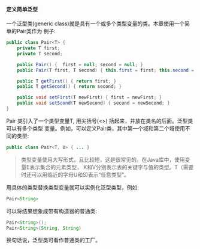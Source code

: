 #### 定义简单泛型
一个泛型类(generic class)就是具有一个或多个类型变量的类。本章使用一个简单的Pair类作为
例子:
```java
public class Pair<T> {
	private T first;
	private T second;

	public Pair() {  first = null; second = null; }
	public Pair(T first, T second) { this.first = first; this.second = second; }

	public T getFirst() { return first; }
	public T getSecond() { return second; }

	public void setFirst(T newFirst) { first = newFirst; }
	public void setScond(T newSecond) { second = newSecond; }
}
```
Pair 类引入了一个类型变量T, 用尖括号(<>) 括起来，并放在类名的后面。泛型类可以有多个类型
变量。例如，可以定义Pair类，其中第一个域和第二个域使用不同的类型:
```java
public class Pair<T, U> { ... }
```

> 类型变量使用大写形式，且比较短，这是很常见的。在Java库中，使用变量E表示集合的元素类型，
> K和V分别表示表的关键字与值的类型。T（需要时还可以用临近的字母U和S)表示“任意类型”。

用具体的类型替换类型变量就可以实例化泛型类型，例如:
```java
Pair<String>
```
可以将结果想象成带有构造器的普通类:
```java
Pair<String>();
Pair<String>(String, String)
```
换句话说，泛型类可看作普通类的工厂。
